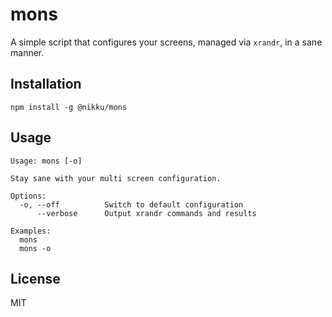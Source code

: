 # mons

A simple script that configures your screens, managed via `xrandr`, in a sane manner.


## Installation

```
npm install -g @nikku/mons
```

## Usage

```
Usage: mons [-o]

Stay sane with your multi screen configuration.

Options:
  -o, --off          Switch to default configuration
      --verbose      Output xrandr commands and results

Examples:
  mons
  mons -o
```

## License

MIT
